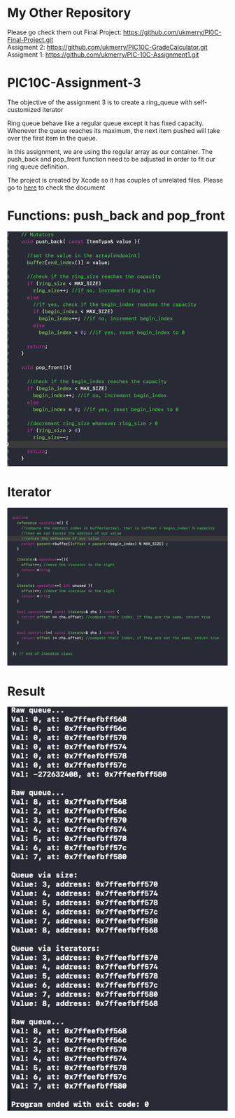# My Other Repository
Please go check them out
Final Project: https://github.com/ukmerry/PI0C-Final-Project.git
\
Assigment 2: https://github.com/ukmerry/PIC10C-GradeCalculator.git
\
Assigment 1: https://github.com/ukmerry/PIC-10C-Assignment1.git

# PIC10C-Assignment-3
The objective of the assignment 3 is to create a ring_queue with self-customized iterator

Ring queue behave like a regular queue except it has fixed capacity. Whenever the queue reaches its maximum, the next item pushed will take over the first item in the queue.

In this assignment, we are using the regular array as our container. The push_back and pop_front function need to be adjusted in order to fit our ring queue definition.

The project is created by Xcode so it has couples of unrelated files.
Please go to [here](ring_queue/ring_queue/ring_queue.cpp) to check the document

# Functions: push_back and pop_front
![](push-and-pop.png)

# Iterator
![](iterator.png)

# Result
![](result.png)

